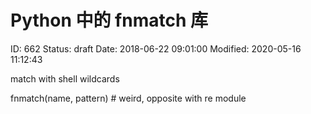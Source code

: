 # Python 中的 fnmatch 库


ID: 662
Status: draft
Date: 2018-06-22 09:01:00
Modified: 2020-05-16 11:12:43


match with shell wildcards

fnmatch(name, pattern) # weird, opposite with re module